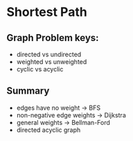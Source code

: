 # Shortest Path

## Graph Problem keys:
- directed vs undirected
- weighted vs unweighted
- cyclic vs acyclic

## Summary
- edges have no weight -> BFS
- non-negative edge weights -> Dijkstra
- general weights -> Bellman-Ford
- directed acyclic graph